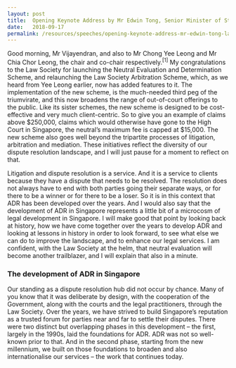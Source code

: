 ```yaml
---
layout: post
title:  Opening Keynote Address by Mr Edwin Tong, Senior Minister of State for Law & Health, at Law Society Neutral Evaluation & Determination Forum
date:   2018-09-17
permalink: /resources/speeches/opening-keynote-address-mr-edwin-tong-law-soc-neutral-evaluation-and-determination-forum
---
```


Good morning, Mr Vijayendran, and also to Mr Chong Yee Leong and Mr Chia Chor Leong, the chair and co-chair respectively.<sup>[1]</sup> My congratulations to the Law Society for launching the Neutral Evaluation and Determination Scheme, and relaunching the Law Society Arbitration Scheme, which, as we heard from Yee Leong earlier, now has added features to it.  The implementation of the new scheme, is the much-needed third peg of the triumvirate, and this now broadens the range of out-of-court offerings to the public. Like its sister schemes, the new scheme is designed to be cost-effective and very much client-centric. So to give you an example of claims above $250,000, claims which would otherwise have gone to the High Court in Singapore, the neutral’s maximum fee is capped at $15,000. The new scheme also goes well beyond the tripartite processes of litigation, arbitration and mediation. These initiatives reflect the diversity of our dispute resolution landscape, and I will just pause for a moment to reflect on that.
 

Litigation and dispute resolution is a service. And it is a service to clients because they have a dispute that needs to be resolved. The resolution does not always have to end with both parties going their separate ways, or for there to be a winner or for there to be a loser. So it is in this context that ADR has been developed over the years. And I would also say that the development of ADR in Singapore represents a little bit of a microcosm of legal development in Singapore. I will make good that point by looking back at history, how we have come together over the years to develop ADR and looking at lessons in history in order to look forward, to see what else we can do to improve the landscape, and to enhance our legal services. I am confident, with the Law Society at the helm, that neutral evaluation will become another trailblazer, and I will explain that also in a minute.


### **The development of ADR in Singapore**

Our standing as a dispute resolution hub did not occur by chance. Many of you know that it was deliberate by design, with the cooperation of the Government, along with the courts and the legal practitioners, through the Law Society. Over the years, we have strived to build Singapore’s reputation as a trusted forum for parties near and far to settle their disputes. There were two distinct but overlapping phases in this development – the first, largely in the 1990s, laid the foundations for ADR. ADR was not so well-known prior to that. And in the second phase, starting from the new millennium, we built on those foundations to broaden and also internationalise our services – the work that continues today.